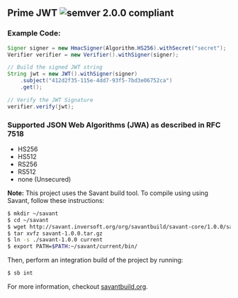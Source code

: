 ## Prime JWT ![semver 2.0.0 compliant](http://img.shields.io/badge/semver-2.0.0-brightgreen.svg?style=flat-square)

### Example Code:

```java
Signer signer = new HmacSigner(Algorithm.HS256).withSecret("secret");
Verifier verifier = new Verifier().withSigner(signer);

// Build the signed JWT string
String jwt = new JWT().withSigner(signer)
    .subject("412d2f35-115e-4dd7-93f5-7bd3e06752ca")
    .get();

// Verify the JWT Signature
verifier.verify(jwt);
```

### Supported JSON Web Algorithms (JWA) as described in RFC 7518

  - HS256
  - HS512
  - RS256
  - RS512
  - none (Unsecured)

**Note:** This project uses the Savant build tool. To compile using using Savant, follow these instructions:

```bash
$ mkdir ~/savant
$ cd ~/savant
$ wget http://savant.inversoft.org/org/savantbuild/savant-core/1.0.0/savant-1.0.0.tar.gz
$ tar xvfz savant-1.0.0.tar.gz
$ ln -s ./savant-1.0.0 current
$ export PATH=$PATH:~/savant/current/bin/
```

Then, perform an integration build of the project by running:
```bash
$ sb int
```

For more information, checkout [savantbuild.org](http://savantbuild.org/).
